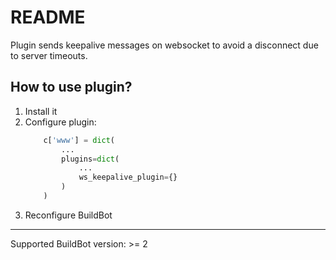 # README

Plugin sends keepalive messages on websocket to avoid a disconnect due to server timeouts.

## How to use plugin?

1. Install it
2. Configure plugin:
    ```python
        c['www'] = dict(
            ...
            plugins=dict(
                ...
                ws_keepalive_plugin={}
            )
        )
    ```
3. Reconfigure BuildBot

___

Supported BuildBot version: >= 2
